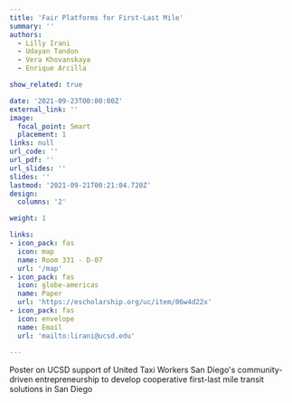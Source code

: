 ```yaml
---
title: 'Fair Platforms for First-Last Mile'
summary: ''
authors: 
  - Lilly Irani
  - Udayan Tandon
  - Vera Khovanskaya
  - Enrique Arcilla

show_related: true

date: '2021-09-23T00:00:00Z'
external_link: ''
image:
  focal_point: Smart
  placement: 1
links: null
url_code: ''
url_pdf: ''
url_slides: ''
slides: ''
lastmod: '2021-09-21T00:21:04.720Z'
design:
  columns: '2'

weight: 1

links:
- icon_pack: fas
  icon: map
  name: Room 331 - D-07
  url: '/map'
- icon_pack: fas
  icon: globe-americas
  name: Paper
  url: 'https://escholarship.org/uc/item/06w4d22x'
- icon_pack: fas
  icon: envelope
  name: Email
  url: 'mailto:lirani@ucsd.edu'
    
---
```

Poster on UCSD support of United Taxi Workers San Diego's community-driven entrepreneurship to develop cooperative first-last mile transit solutions in San Diego